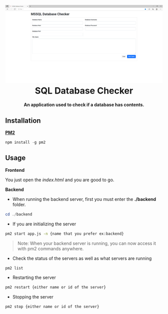 <h1 align="center">
  <br>
  <img src="https://github.com/FarhanSolaiman/sql-dbchecker/blob/main/assets/database.PNG" alt="SQL Database Checker" width="720">
  <br>
    SQL Database Checker
  <br>
</h1>

<h4 align="center">An application used to check if a database has contents.</h4>

## Installation

**[PM2](https://pm2.keymetrics.io/)**

```powershell
npm install -g pm2
```

## Usage

**Frontend**

You just open the _index.html_ and you are good to go.

**Backend**

- When running the backend server, first you must enter the **./backend** folder.

```powershell
cd ./backend
```

- If you are initializing the server

```bash
pm2 start app.js -n {name that you prefer ex:backend}
```

> Note: When your backend server is running, you can now access it with pm2 commands anywhere.

- Check the status of the servers as well as what servers are running

```bash
pm2 list
```

- Restarting the server

```bash
pm2 restart {either name or id of the server}
```

- Stopping the server

```bash
pm2 stop {either name or id of the server}
```
